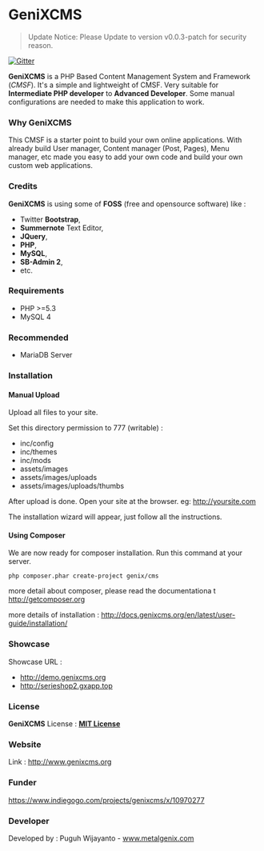 # GeniXCMS
> Update Notice: Please Update to version v0.0.3-patch for security reason.

[![Gitter](https://badges.gitter.im/Join%20Chat.svg)](https://gitter.im/semplon/GeniXCMS?utm_source=badge&utm_medium=badge&utm_campaign=pr-badge&utm_content=badge)

**GeniXCMS** is a PHP Based Content Management System and Framework (*CMSF*). It's a simple and lightweight of CMSF. Very suitable for **Intermediate PHP developer** to **Advanced Developer**. Some manual configurations are needed to make this application to work. 

### Why GeniXCMS
This CMSF is a starter point to build your own online applications. With already build User manager, Content manager (Post, Pages), Menu manager, etc made you easy to add your own code and build your own custom web applications. 

### Credits
**GeniXCMS** is using some of **FOSS** (free and opensource software) like :
- Twitter **Bootstrap**, 
- **Summernote** Text Editor, 
- **JQuery**, 
- **PHP**, 
- **MySQL**, 
- **SB-Admin 2**,
- etc. 

### Requirements
* PHP >=5.3
* MySQL 4

### Recommended
* MariaDB Server

### Installation

#### Manual Upload

Upload all files to your site. 

Set this directory permission to 777 (writable) :

- inc/config
- inc/themes
- inc/mods
- assets/images
- assets/images/uploads
- assets/images/uploads/thumbs


After upload is done. Open your site at the browser. eg: http://yoursite.com

The installation wizard will appear, just follow all the instructions.

#### Using Composer 

We are now ready for composer installation. Run this command at your server.

`php composer.phar create-project genix/cms`

more detail about composer, please read the documentationa t http://getcomposer.org

more details of installation : 
http://docs.genixcms.org/en/latest/user-guide/installation/

### Showcase
Showcase URL : 
- http://demo.genixcms.org
- http://serieshop2.gxapp.top

### License
**GeniXCMS** License : [**MIT License**](LICENSE)

### Website
Link : http://www.genixcms.org

### Funder 
https://www.indiegogo.com/projects/genixcms/x/10970277

### Developer
Developed by : Puguh Wijayanto - www.metalgenix.com